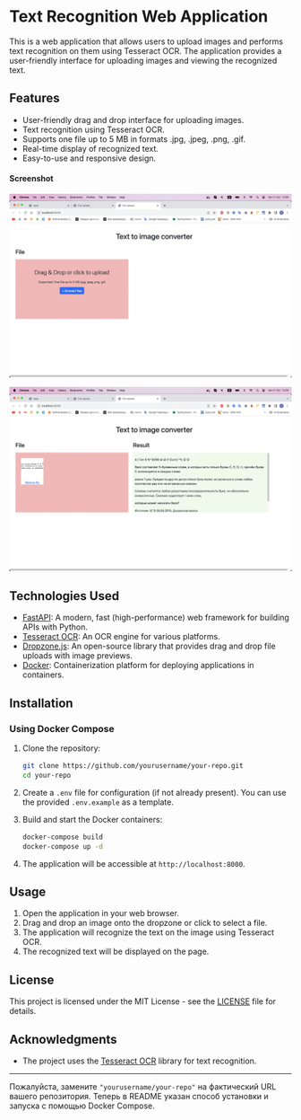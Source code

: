 
# Text Recognition Web Application

This is a web application that allows users to upload images and performs text recognition on them using Tesseract OCR. The application provides a user-friendly interface for uploading images and viewing the recognized text.

## Features

- User-friendly drag and drop interface for uploading images.
- Text recognition using Tesseract OCR.
- Supports one file up to 5 MB in formats .jpg, .jpeg, .png, .gif.
- Real-time display of recognized text.
- Easy-to-use and responsive design.

#### Screenshot
![](1.png)

![](2.png)

## Technologies Used

- [FastAPI](https://fastapi.tiangolo.com/): A modern, fast (high-performance) web framework for building APIs with Python.
- [Tesseract OCR](https://github.com/tesseract-ocr/tesseract): An OCR engine for various platforms.
- [Dropzone.js](https://www.dropzonejs.com/): An open-source library that provides drag and drop file uploads with image previews.
- [Docker](https://www.docker.com/): Containerization platform for deploying applications in containers.

## Installation

### Using Docker Compose

1. Clone the repository:

   ```bash
   git clone https://github.com/yourusername/your-repo.git
   cd your-repo
   ```

2. Create a `.env` file for configuration (if not already present). You can use the provided `.env.example` as a template.

3. Build and start the Docker containers:

   ```bash
   docker-compose build
   docker-compose up -d
   ```

4. The application will be accessible at `http://localhost:8000`.

## Usage

1. Open the application in your web browser.
2. Drag and drop an image onto the dropzone or click to select a file.
3. The application will recognize the text on the image using Tesseract OCR.
4. The recognized text will be displayed on the page.

## License

This project is licensed under the MIT License - see the [LICENSE](LICENSE) file for details.

## Acknowledgments

- The project uses the [Tesseract OCR](https://github.com/tesseract-ocr/tesseract) library for text recognition.

---

Пожалуйста, замените `"yourusername/your-repo"` на фактический URL вашего репозитория. Теперь в README указан способ установки и запуска с помощью Docker Compose.